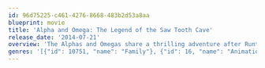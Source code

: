 ```yaml
---
id: 96d75225-c461-4276-8668-483b2d53a8aa
blueprint: movie
title: 'Alpha and Omega: The Legend of the Saw Tooth Cave'
release_date: '2014-07-21'
overview: 'The Alphas and Omegas share a thrilling adventure after Runt discovers the Saw Tooth Cave. Runt finds a wolf in need and lends a helping paw. Stars Ben Diskin &amp; Kate Higgins.  American computer-animated action-comedy/fantasy film exclusively from Walmart. It is the fourth film in the Alpha and Omega franchise and the sequel to Alpha and Omega, A Howl-iday Adventure, and The Great Wolf Games.'
genres: '[{"id": 10751, "name": "Family"}, {"id": 16, "name": "Animation"}, {"id": 35, "name": "Comedy"}, {"id": 12, "name": "Adventure"}]'
---
```

